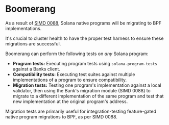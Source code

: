 # Boomerang

As a result of
[SIMD 0088](https://github.com/solana-foundation/solana-improvement-documents/pull/88),
Solana native programs will be migrating to BPF implementations.

It's crucial to cluster health to have the proper test harness to ensure these
migrations are successful.

Boomerang can perform the following tests on *any* Solana program:
- **Program tests:** Executing program tests using `solana-program-tests`
  against a Banks client.
- **Compatibility tests:** Executing test suites against multiple
  implementations of a program to ensure compatibility.
- **Migration tests:** Testing one program's implementation against a local
  validator, then using the Bank's migration module (SIMD 0088) to migrate to
  a different implementation of the same program and test that new
  implementation at the original program's address.

Migration tests are primarily useful for integration-testing feature-gated
native program migrations to BPF, as per SIMD 0088.